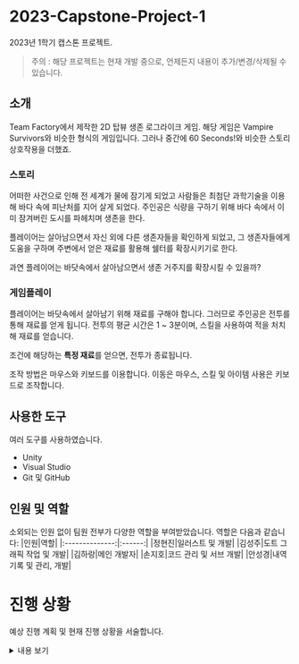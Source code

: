 # 2023-Capstone-Project-1
2023년 1학기 캡스톤 프로젝트.
> 주의 : 해당 프로젝트는 현재 개발 중으로, 언제든지 내용이 추가/변경/삭제될 수 있습니다.

## 소개
Team Factory에서 제작한 2D 탑뷰 생존 로그라이크 게임.
해당 게임은 Vampire Survivors와 비슷한 형식의 게임입니다.
그러나 중간에 60 Seconds!와 비슷한 스토리 상호작용을 더했죠.

### 스토리
어떠한 사건으로 인해 전 세계가 물에 잠기게 되었고 사람들은 최첨단 과학기술을 이용해 바다 속에 피난처를 지어 살게 되었다. 주인공은 식량을 구하기 위해 바다 속에서 이미 잠겨버린 도시를 파헤치며 생존을 한다.

플레이어는 살아남으면서 자신 외에 다른 생존자들을 확인하게 되었고, 그 생존자들에게 도움을 구하며 주변에서 얻은 재료를 활용해 쉘터를 확장시키기로 한다.

과연 플레이어는 바닷속에서 살아남으면서 생존 거주지를 확장시킬 수 있을까?

### 게임플레이
플레이어는 바닷속에서 살아남기 위해 재료를 구해야 합니다. 그러므로 주인공은 전투를 통해 재료를 얻게 됩니다.
전투의 평균 시간은 1 ~ 3분이며, 스킬을 사용하여 적을 처치해 재료를 얻습니다.

조건에 해당하는 **특정 재료**를 얻으면, 전투가 종료됩니다.


조작 방법은 마우스와 키보드를 이용합니다. 이동은 마우스, 스킬 및 아이템 사용은 키보드로 조작합니다.

## 사용한 도구
여러 도구를 사용하였습니다.
* Unity
* Visual Studio
* Git 및 GitHub

## 인원 및 역할
소외되는 인원 없이 팀원 전부가 다양한 역할을 부여받았습니다. 역할은 다음과 같습니다:
|인원|역할|
|:--------------:|:------:|
|정현진|일러스트 및 개발|
|김성주|도트 그래픽 작업 및 개발|
|김하랑|메인 개발자|
|손지호|코드 관리 및 서브 개발|
|안성경|내역 기록 및 관리, 개발|

# 진행 상황
예상 진행 계획 및 현재 진행 상황을 서술합니다.
<details><summary>내용 보기</summary>

- [X] 3월 29일 – ppt 및 기획서 발표 준비
- [X] 3월 30일 – 기획서 발표 및 주간회의 (개발 역할 분배 및 준비)
- [ ] 4월 9일 – 기본 전투 시스템 (몬스터AI, 플레이어 공격) 제작 및 몬스터 에셋 제작
- [ ] 4월 13일 – 전투에서 로비로 이동 조건 구현 및 기본 전투 완성
- [ ] 4월 20일 – 몬스터 AI 제작 및 스킬 구현
- [ ] 4월 30일 – 전투 테스트 및 에셋 적용
- [ ] 5월 11일 – 무기 강화 시스템 구현, 몬스터 단계별 난이도 조정
- [ ] 5월 25일 – 보스 AI 제작 및 전투 테스트
- [ ] 6월 1일 – UI 구현 및 저장시스템 제작
- [ ] 6월 8일 – 로비 이벤트 시스템 구체화
- [ ] 6월 15일 – 게임 최적화 및 오류 수정
- [ ] 6월 22일 – 게임 테스트 및 버그 수정 (QA)
- [ ] 6월 28일 – 게임 홍보 영상 및 발표 준비
- [ ] 6월 29일 – 결과물 외 발표 자료 제출
- [ ] 7월 16일 – 발표 준비
- [ ] 7월 17일 - 발표

</details>